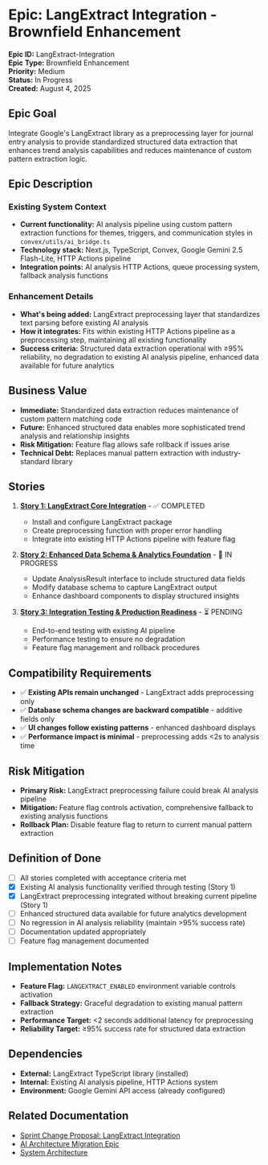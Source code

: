 # Epic: LangExtract Integration - Brownfield Enhancement

**Epic ID:** LangExtract-Integration  
**Epic Type:** Brownfield Enhancement  
**Priority:** Medium  
**Status:** In Progress  
**Created:** August 4, 2025

## Epic Goal

Integrate Google's LangExtract library as a preprocessing layer for journal entry analysis to provide standardized structured data extraction that enhances trend analysis capabilities and reduces maintenance of custom pattern extraction logic.

## Epic Description

### Existing System Context

- **Current functionality:** AI analysis pipeline using custom pattern extraction functions for themes, triggers, and communication styles in `convex/utils/ai_bridge.ts`
- **Technology stack:** Next.js, TypeScript, Convex, Google Gemini 2.5 Flash-Lite, HTTP Actions pipeline
- **Integration points:** AI analysis HTTP Actions, queue processing system, fallback analysis functions

### Enhancement Details

- **What's being added:** LangExtract preprocessing layer that standardizes text parsing before existing AI analysis
- **How it integrates:** Fits within existing HTTP Actions pipeline as a preprocessing step, maintaining all existing functionality
- **Success criteria:** Structured data extraction operational with ≥95% reliability, no degradation to existing AI analysis pipeline, enhanced data available for future analytics

## Business Value

- **Immediate:** Standardized data extraction reduces maintenance of custom pattern matching code
- **Future:** Enhanced structured data enables more sophisticated trend analysis and relationship insights
- **Risk Mitigation:** Feature flag allows safe rollback if issues arise
- **Technical Debt:** Replaces manual pattern extraction with industry-standard library

## Stories

1. **[Story 1: LangExtract Core Integration](./story-langextract-1-core-integration.md)** - ✅ COMPLETED
   - Install and configure LangExtract package
   - Create preprocessing function with proper error handling
   - Integrate into existing HTTP Actions pipeline with feature flag

2. **[Story 2: Enhanced Data Schema & Analytics Foundation](./story-langextract-2-enhanced-data-schema.md)** - 🔄 IN PROGRESS
   - Update AnalysisResult interface to include structured data fields
   - Modify database schema to capture LangExtract output
   - Enhance dashboard components to display structured insights

3. **[Story 3: Integration Testing & Production Readiness](./story-langextract-3-integration-testing.md)** - ⏳ PENDING
   - End-to-end testing with existing AI pipeline
   - Performance testing to ensure no degradation
   - Feature flag management and rollback procedures

## Compatibility Requirements

- ✅ **Existing APIs remain unchanged** - LangExtract adds preprocessing only
- ✅ **Database schema changes are backward compatible** - additive fields only
- ✅ **UI changes follow existing patterns** - enhanced dashboard displays
- ✅ **Performance impact is minimal** - preprocessing adds <2s to analysis time

## Risk Mitigation

- **Primary Risk:** LangExtract preprocessing failure could break AI analysis pipeline
- **Mitigation:** Feature flag controls activation, comprehensive fallback to existing analysis functions
- **Rollback Plan:** Disable feature flag to return to current manual pattern extraction

## Definition of Done

- [ ] All stories completed with acceptance criteria met
- [x] Existing AI analysis functionality verified through testing (Story 1)
- [x] LangExtract preprocessing integrated without breaking current pipeline (Story 1)
- [ ] Enhanced structured data available for future analytics development
- [ ] No regression in AI analysis reliability (maintain >95% success rate)
- [ ] Documentation updated appropriately
- [ ] Feature flag management documented

## Implementation Notes

- **Feature Flag:** `LANGEXTRACT_ENABLED` environment variable controls activation
- **Fallback Strategy:** Graceful degradation to existing manual pattern extraction
- **Performance Target:** <2 seconds additional latency for preprocessing
- **Reliability Target:** ≥95% success rate for structured data extraction

## Dependencies

- **External:** LangExtract TypeScript library (installed)
- **Internal:** Existing AI analysis pipeline, HTTP Actions system
- **Environment:** Google Gemini API access (already configured)

## Related Documentation

- [Sprint Change Proposal: LangExtract Integration](../archive/sprint-change-proposals/langextract-integration.md)
- [AI Architecture Migration Epic](./epic-ai-architecture-migration.md)
- [System Architecture](../architecture/system-architecture.md)

